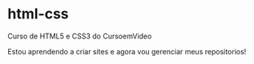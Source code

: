 # html-css
 Curso de HTML5 e CSS3 do CursoemVideo

Estou aprendendo a criar sites e agora vou gerenciar meus repositorios!